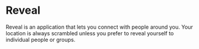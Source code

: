 # Reveal
Reveal is an application that lets you connect with people around you. Your location is always scrambled unless you prefer to reveal yourself to individual people or groups.
